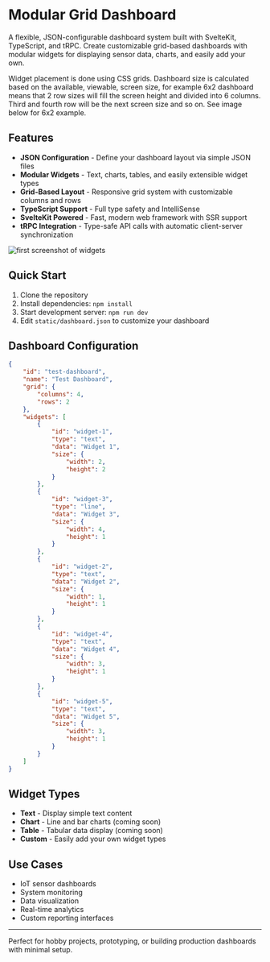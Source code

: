 # Modular Grid Dashboard

A flexible, JSON-configurable dashboard system built with SvelteKit, TypeScript, and tRPC. Create customizable grid-based dashboards with modular widgets for displaying sensor data, charts, and easily add your own.

Widget placement is done using CSS grids. Dashboard size is calculated based on the available, viewable, screen size, for example 6x2 dashboard means that 2 row sizes will fill the screen height and divided into 6 columns. Third and fourth row will be the next screen size and so on. See image below for 6x2 example.

## Features

- **JSON Configuration** - Define your dashboard layout via simple JSON files
- **Modular Widgets** - Text, charts, tables, and easily extensible widget types
- **Grid-Based Layout** - Responsive grid system with customizable columns and rows
- **TypeScript Support** - Full type safety and IntelliSense
- **SvelteKit Powered** - Fast, modern web framework with SSR support
- **tRPC Integration** - Type-safe API calls with automatic client-server synchronization

![first screenshot of widgets](https://i.imgur.com/XKZmynq.png)

## Quick Start

1. Clone the repository
2. Install dependencies: `npm install`
3. Start development server: `npm run dev`
4. Edit `static/dashboard.json` to customize your dashboard

## Dashboard Configuration

```json
{
    "id": "test-dashboard",
    "name": "Test Dashboard",
    "grid": {
        "columns": 4,
        "rows": 2
    },
    "widgets": [
        {
            "id": "widget-1",
            "type": "text",
            "data": "Widget 1",
            "size": {
                "width": 2,
                "height": 2
            }
        },
        {
            "id": "widget-3",
            "type": "line",
            "data": "Widget 3",
            "size": {
                "width": 4,
                "height": 1
            }
        },
        {
            "id": "widget-2",
            "type": "text",
            "data": "Widget 2",
            "size": {
                "width": 1,
                "height": 1
            }
        },
        {
            "id": "widget-4",
            "type": "text",
            "data": "Widget 4",
            "size": {
                "width": 3,
                "height": 1
            }
        },
        {
            "id": "widget-5",
            "type": "text",
            "data": "Widget 5",
            "size": {
                "width": 3,
                "height": 1
            }
        }
    ]
}
```

## Widget Types

- **Text** - Display simple text content
- **Chart** - Line and bar charts (coming soon)
- **Table** - Tabular data display (coming soon)
- **Custom** - Easily add your own widget types

## Use Cases

- IoT sensor dashboards
- System monitoring
- Data visualization
- Real-time analytics
- Custom reporting interfaces

---

Perfect for hobby projects, prototyping, or building production dashboards with minimal setup.
